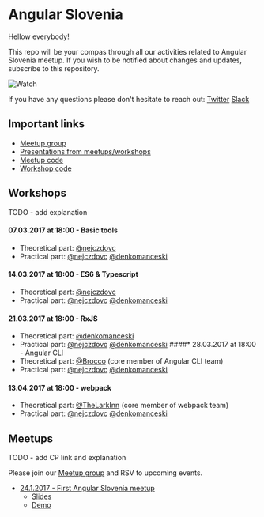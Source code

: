 # Angular Slovenia

Hellow everybody!

This repo will be your compas through all our activities related to Angular Slovenia meetup. If you wish to be notified about changes and updates, subscribe to this repository.

![Watch](https://cloud.githubusercontent.com/assets/9574457/22525827/2d0fc0d6-e8c9-11e6-92b4-572102e5a305.gif)


If you have any questions please don't hesitate to reach out:
[Twitter](https://twitter.com/nejczdovc)
[Slack](https://jsmeetlj.slack.com)

## Important links
* [Meetup group](https://www.meetup.com/ng-slo/)
* [Presentations from meetups/workshops](https://slides.com/ng-slo)
* [Meetup code](https://github.com/ng-slo/meetup)
* [Workshop code](https://github.com/ng-slo/workshop)

## Workshops

TODO - add explanation

#### 07.03.2017 at 18:00 - Basic tools
* Theoretical part: [@nejczdovc](https://github.com/NejcZdovc)
* Practical part: [@nejczdovc](https://github.com/NejcZdovc) [@denkomanceski](https://github.com/denkomanceski)
#### 14.03.2017 at 18:00 - ES6 & Typescript
* Theoretical part: [@nejczdovc](https://github.com/NejcZdovc)
* Practical part: [@nejczdovc](https://github.com/NejcZdovc) [@denkomanceski](https://github.com/denkomanceski)
#### 21.03.2017 at 18:00 - RxJS
* Theoretical part:  [@denkomanceski](https://github.com/denkomanceski)
* Practical part: [@nejczdovc](https://github.com/NejcZdovc) [@denkomanceski](https://github.com/denkomanceski)
####* 28.03.2017 at 18:00 - Angular CLI
* Theoretical part: [@Brocco](https://github.com/Brocco) (core member of Angular CLI team)
* Practical part: [@nejczdovc](https://github.com/NejcZdovc) [@denkomanceski](https://github.com/denkomanceski)
#### 13.04.2017 at 18:00 - webpack
* Theoretical part: [@TheLarkInn](https://github.com/TheLarkInn) (core member of webpack team)
* Practical part: [@nejczdovc](https://github.com/NejcZdovc) [@denkomanceski](https://github.com/denkomanceski)

## Meetups

TODO - add CP link and explanation

Please join our [Meetup group](https://www.meetup.com/ng-slo/) and RSV to upcoming events.

* [24.1.2017 - First Angular Slovenia meetup](https://www.meetup.com/ng-slo/events/236843238/)
  * [Slides](http://slides.com/ng-slo/introduction#/)
  * [Demo](https://github.com/ng-slo/meetup-material/tree/master/24.01.2017)
